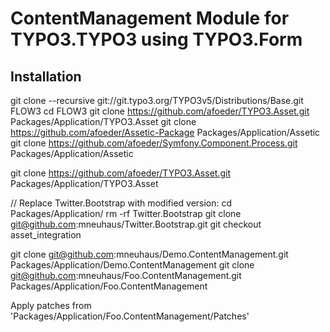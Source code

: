# ContentManagement Module for TYPO3.TYPO3 using TYPO3.Form

## Installation

 git clone --recursive git://git.typo3.org/TYPO3v5/Distributions/Base.git FLOW3
 cd FLOW3
 git clone https://github.com/afoeder/TYPO3.Asset.git Packages/Application/TYPO3.Asset
 git clone https://github.com/afoeder/Assetic-Package Packages/Application/Assetic
 git clone https://github.com/afoeder/Symfony.Component.Process.git Packages/Application/Assetic

 git clone https://github.com/afoeder/TYPO3.Asset.git Packages/Application/TYPO3.Asset

 // Replace Twitter.Bootstrap with modified version:
 cd Packages/Application/
 rm -rf Twitter.Bootstrap
 git clone git@github.com:mneuhaus/Twitter.Bootstrap.git
 git checkout asset_integration

 git clone git@github.com:mneuhaus/Demo.ContentManagement.git Packages/Application/Demo.ContentManagement
 git clone git@github.com:mneuhaus/Foo.ContentManagement.git Packages/Application/Foo.ContentManagement

Apply patches from 'Packages/Application/Foo.ContentManagement/Patches'